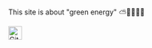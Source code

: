 This site is about "green energy" ⛅🌲🌼🌳🌞

<img alt="GitHub commit activity" src="https://img.shields.io/github/commit-activity/y/tamga05/Solar_energy?style=flat-square" height="27">
